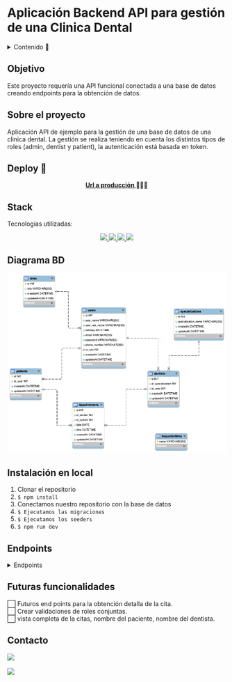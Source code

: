 # Aplicación Backend API para gestión de una Clinica Dental

<details>
  <summary>Contenido 📝</summary>
  <ol>
    <li><a href="#objetivo">Objetivo</a></li>
    <li><a href="#sobre-el-proyecto">Sobre el proyecto</a></li>
    <li><a href="#deploy-🚀">Deploy</a></li>
    <li><a href="#stack">Stack</a></li>
    <li><a href="#diagrama-bd">Diagrama</a></li>
    <li><a href="#instalación-en-local">Instalación</a></li>
    <li><a href="#endpoints">Endpoints</a></li>
    <li><a href="#futuras-funcionalidades">Futuras funcionalidades</a></li>
    <li><a href="#contacto">Contacto</a></li>
  </ol>
</details>

## Objetivo

Este proyecto requería una API funcional conectada a una base de datos creando endpoints para la obtención de datos.

## Sobre el proyecto

Aplicación API de ejemplo para la gestión de una base de datos de una clinica dental. La gestión se realiza teniendo en cuenta los distintos tipos de roles (admin, dentist y patient), la autenticación está basada en token.

## Deploy 🚀

<div align="center">
    <a href="http://localhost:3000/"><strong>Url a producción </strong></a>🚀🚀🚀
</div>

## Stack

Tecnologías utilizadas:

<div align="center">
<a href="https://sequelize.org/">
    <img src= "https://img.shields.io/badge/sequelize-323330?style=for-the-badge&logo=sequelize&logoColor=white"/>
</a>
<a href="https://www.expressjs.com/">
    <img src= "https://img.shields.io/badge/express.js-%23404d59.svg?style=for-the-badge&logo=express&logoColor=%2361DAFB"/>
</a>
<a href="https://nodejs.org/es/">
    <img src= "https://img.shields.io/badge/node.js-026E00?style=for-the-badge&logo=node.js&logoColor=white"/>
</a>
<a href="https://developer.mozilla.org/es/docs/Web/JavaScript">
    <img src= "https://img.shields.io/badge/javascipt-EFD81D?style=for-the-badge&logo=javascript&logoColor=black"/>
</a>
 </div>

## Diagrama BD

!['imagen-db'](./public/images/relaciones.png)

## Instalación en local

1. Clonar el repositorio
2. `$ npm install`
3. Conectamos nuestro repositorio con la base de datos
4. `$ Ejecutamos las migraciones`
5. `$ Ejecutamos los seeders`
6. `$ npm run dev`

## Endpoints

<details>
<summary>Endpoints</summary>

- AUTH

  - Registrar alumno

          POST http://localhost:3000/auth/register

            body:

            ```js
                {
                    "user_name": "Steven",
                    "user_last_name": "Garzon",
                    "birthday": "1996-08-02",
                    "email": "steven@garzon.com",
                    "password": "12345678",
                    "phone_number": "+34 678763802"
                }
            ```

  - Login

          POST http://localhost:3000/auth/login

            body:

            ```js
                {
                    "email": "steven@garzon.com",
                    "password": "12345678"
                }
            ```

- ADMIN

  - Obtener todos los usuarios

          GET http://localhost:3000/admin/all-users?page=1

  - Obtener usuario por id

          GET http://localhost:3000/admin/user/:id

  - Obtener todos los pacientes

          GET http://localhost:3000/admin/all-patients?page=1

  - Obtener todos los dentistas

          GET http://localhost:3000/admin/all-dentists?page=1

  - Actualizar usuario por id

          PUT http://localhost:3000/admin/update-user/:id

            body:

            ```js
                {
                    "email": "steven@serna.com"
                }
            ```

- DENTIST

  - Obtener todos los pacientes

          GET http://localhost:3000/api/dentist/all-patients?page=1

  - Obtener la lista de mis citas

          GET http://localhost:3000/api/dentist/my-appointments?page=1

  - Obtener borrar alguna cita existente por id de la cita

          DELETE http://localhost:3000/api/dentist/delete-appointment

            body:

                ```js
                    {
                        "id": 3
                    }
                ```

- PATIENT

  - Obtener mi perfil

          GET http://localhost:3000/api/users/profile

  - Actualizar mi perfil

          PUT http://localhost:3000/api/users/update-profile

    body:

    ```js
        {
            "birthday": "1999-09-14"
        }
    ```

  - Crear una cita escogiendo el dentista

        POST http://localhost:3000/api/users/new-appointment

body:

    ```js
        {
            // 1. john smith (Orthodontics)
            // 2. jane doe (Periodontics)
            // 3. alex wilson (Endodontics)
            // 4. sarah jones (Maxillofacial)
            // 5. michael brown (Prosthodontics)

            {
                "id_dentist": 2,
                "date": "2023-11-11",
                "time": "18:30:00"
            }
        }
    ```

- Obtener todas mis citas

  GET http://localhost:3000/api/users/my-appointments?page=1

 </details>

## Futuras funcionalidades

⬜ Futuros end points para la obtención detalla de la cita.</br>
⬜ Crear validaciones de roles conjuntas.</br>
⬜ vista completa de la citas, nombre del paciente, nombre del dentista.</br>

## Contacto

<a href="https://es.linkedin.com/in/mario-steeven-garz%C3%B3n-serna-27405a194" target="_blank"><img src="https://img.shields.io/badge/-LinkedIn-%230077B5?style=for-the-badge&logo=linkedin&logoColor=white" target="_blank"></a>

<a href="https://github.com/Stevengs7" target="_blank"><img src="https://img.shields.io/badge/github-24292F?style=for-the-badge&logo=github&logoColor=white" target="_blank"></a>
